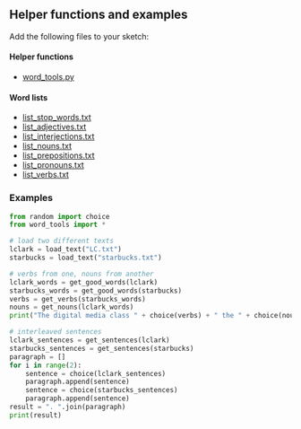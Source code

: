 ## Helper functions and examples

Add the following files to your sketch:

#### Helper functions
- [word_tools.py](word_tools/word_tools.py)


#### Word lists
- [list_stop_words.txt](list_stop_words.txt)
- [list_adjectives.txt](list_adjectives.txt)
- [list_interjections.txt](list_interjections.txt)
- [list_nouns.txt](list_nouns.txt)
- [list_prepositions.txt](list_prepositions.txt)
- [list_pronouns.txt](list_pronouns.txt)
- [list_verbs.txt](list_verbs.txt)


### Examples

```py
from random import choice
from word_tools import *

# load two different texts
lclark = load_text("LC.txt")
starbucks = load_text("starbucks.txt")
```

```py
# verbs from one, nouns from another
lclark_words = get_good_words(lclark)
starbucks_words = get_good_words(starbucks)
verbs = get_verbs(starbucks_words)
nouns = get_nouns(lclark_words)
print("The digital media class " + choice(verbs) + " the " + choice(nouns) + ".")
```

```py
# interleaved sentences
lclark_sentences = get_sentences(lclark)
starbucks_sentences = get_sentences(starbucks)
paragraph = []
for i in range(2):
    sentence = choice(lclark_sentences)
    paragraph.append(sentence)
    sentence = choice(starbucks_sentences)
    paragraph.append(sentence)
result = ". ".join(paragraph)
print(result)
```
